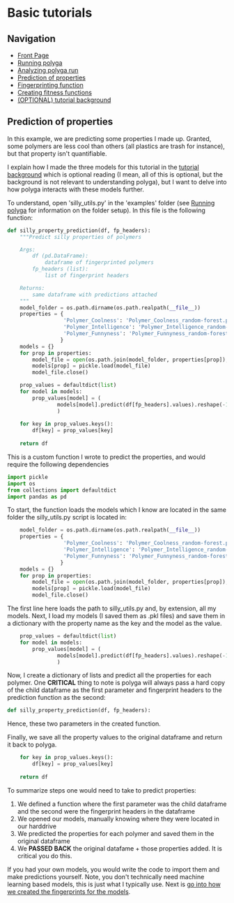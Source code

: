 # Basic tutorials
## Navigation
- [Front Page](../../README.md)
- [Running polyga](basic.md)
- [Analyzing polyga run](analyzing.md) 
- [Prediction of properties](predict.md)
- [Fingerprinting function](fingerprinting.md)
- [Creating fitness functions](fitness.md)
- [(OPTIONAL) tutorial background](background.md)

## Prediction of properties
In this example, we are predicting some properties I made up. Granted, some
polymers are less cool than others (all plastics are trash for instance), but
that property isn't quantifiable.

I explain how I made the three models for this tutorial in the 
[tutorial background](background.md) which is optional reading (I mean, all of
this is optional, but the background is not relevant to understanding polyga), 
but I want to delve into how polyga interacts with these models further.

To understand, open 'silly\_utils.py' in the 'examples' folder (see
[Running polyga](basic.md) for information on the folder setup). In this file
is the following function:
```Python
def silly_property_prediction(df, fp_headers):
    """Predict silly properties of polymers

    Args:
        df (pd.DataFrame):
            dataframe of fingerprinted polymers
        fp_headers (list):
            list of fingerprint headers

    Returns:
        same dataframe with predictions attached
    """
    model_folder = os.path.dirname(os.path.realpath(__file__))
    properties = {
                  'Polymer_Coolness': 'Polymer_Coolness_random-forest.pkl',
                  'Polymer_Intelligence': 'Polymer_Intelligence_random-forest.pkl',
                  'Polymer_Funnyness': 'Polymer_Funnyness_random-forest.pkl'
                 }
    models = {}
    for prop in properties:
        model_file = open(os.path.join(model_folder, properties[prop]), 'rb')
        models[prop] = pickle.load(model_file)
        model_file.close()

    prop_values = defaultdict(list)
    for model in models:
        prop_values[model] = (
                models[model].predict(df[fp_headers].values).reshape(-1)
                )
    
    for key in prop_values.keys():
        df[key] = prop_values[key]
    
    return df
```

This is a custom function I wrote to predict the properties, and would require
the following dependencies
```Python
import pickle
import os
from collections import defaultdict
import pandas as pd
```

To start, the function loads the models which I know are located in the same 
folder the silly\_utils.py script is located in:
```Python
    model_folder = os.path.dirname(os.path.realpath(__file__))
    properties = {
                  'Polymer_Coolness': 'Polymer_Coolness_random-forest.pkl',
                  'Polymer_Intelligence': 'Polymer_Intelligence_random-forest.pkl',
                  'Polymer_Funnyness': 'Polymer_Funnyness_random-forest.pkl'
                 }
    models = {}
    for prop in properties:
        model_file = open(os.path.join(model_folder, properties[prop]), 'rb')
        models[prop] = pickle.load(model_file)
        model_file.close()
```
The first line here loads the path to silly\_utils.py and, by extension, all
my models. Next, I load my models (I saved them as .pkl files) and save them
in a dictionary with the property name as the key and the model as the value.

```Python
    prop_values = defaultdict(list)
    for model in models:
        prop_values[model] = (
                models[model].predict(df[fp_headers].values).reshape(-1)
                )
```

Now, I create a dictionary of lists and predict all the properties for each
polymer. One **CRITICAL** thing to note is polyga will always pass a hard copy of
the child dataframe as the first parameter and fingerprint headers to the 
prediction function as the second:
```Python
def silly_property_prediction(df, fp_headers):
```
Hence, these two parameters in the created function.

Finally, we save all the property values to the original dataframe and
return it back to polyga.

```Python
    for key in prop_values.keys():
        df[key] = prop_values[key]
    
    return df
```

To summarize steps one would need to take to predict properties:
1. We defined a function where the first parameter was the child dataframe and
the second were the fingerprint headers in the dataframe
2. We opened our models, manually knowing where they were located in our
harddrive
3. We predicted the properties for each polymer and saved them in the original
dataframe
4. We **PASSED BACK** the original datafame + those properties added. It is 
critical you do this.

If you had your own models, you would write the code to import them and
make predictions yourself. Note, you don't technically need machine learning 
based models, this is just what I typically use.
Next is [go into how we created the fingerprints for the
models](fingerprinting.md).
